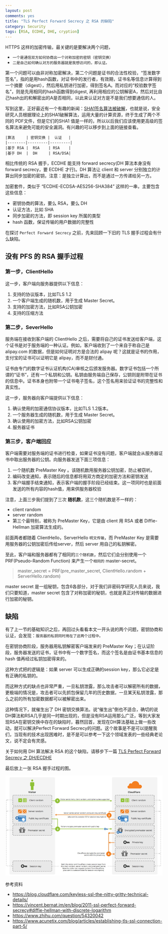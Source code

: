 ```yaml
---
layout: post
comments: yes
title: "TLS Perfect Forward Secrecy 之 RSA 的缺陷"
category: Security 
tags: [RSA, ECDHE, DHE, cryption]
---
```


HTTPS 这样的加密传输，最关键的是要解决两个问题，
- `一个是通信双方如何协商出一个对称加密的密钥（密钥交换）`
- `二是自己如何确认对方的服务器就是我想访问的，即认证。`

第一个问题可以由非对称加密解决，第二个问题是证书的合法性校验，“签发数字签名”，指的是用hash函数，对证书中的发行者，有效期，证书名等信息计算得到一个摘要（digest），然后用私钥进行加密，得到签名A。而对应的“校验数字签名”，则是先用相同的hash函数得到digest, 再利用相应的公钥解密A，然后对比自己hash出的和解密出的A是否相同，以此来认证对方是不是我们想要通信的人。

写到这里，正好最近有一个有趣的新闻：[SHA1签名算法被破解](https://security.googleblog.com/2017/02/announcing-first-sha1-collision.html)，也就是说，安全研究人员根据理论上的SHA1破解算法，运用大量的计算资源，终于生成了两个不同的 PDF文件，但是它们的SHA1 值是一样的，所以以后我们应该使用更高级的签名算法来避免可能的安全漏洞。有兴趣的可以移步到上面的链接查看。

```
|算法     | 密钥交换 |  认证   |
|--------|---------|---------|
|基于 RSA |  RSA    | RSA    |
|基于 DH  |  DH     | RSA/DSA|
```

相比传统的 RSA 握手，ECDHE 能支持 forward secrecy(DH 算法本身没有forward secrecy，要 ECDHE 才行)。DH 算法让 client 和 server 分别独立的计算出同步加密的密钥，注意：是独立计算出，而不是通过一方传递给另一方。

加密套件，类似于 “ECDHE-ECDSA-AES256-SHA384” 这样的一串，主要包含这些信息：

* 密钥协商的算法，要么 RSA，要么 DH
* 认证方法，比如 SHA
* 同步加密的方法，即 session key 所属的类型
* hash 函数，保证传输的用户数据的完整性

在探讨 `Perfect Forward Secrecy` 之前，先来回顾一下旧的 TLS 握手过程会有什么缺陷。

## 没有 PFS 的 RSA 握手过程

### 第一步，ClientHello

这一步，客户端向服务器提供以下信息：

1. 支持的协议版本，比如TLS 1.2
2. 一个客户端生成的随机数，用于生成 Master Secret。
3. 支持的加密方法，比如RSA公钥加密
4. 支持的压缩方法

### 第二步，SeverHello

服务端在接收到客户端的 ClientHello 之后，需要将自己的证书发送给客户端，这个证书是对于服务端的一种认证。例如，客户端收到了一个来自于称自己是 alipay.com 的数据，但是如何证明对方是合法的 alipay 呢？这就是证书的作用，支付宝的证书可以证明它是 alipay，而不是财付通。

证书由专门的数字证书认证机构(CA)审核之后颁发服务器。数字证书包括一个所谓的“证书”，还有一个私钥和公钥。私钥由服务端自己保存，公钥则是附带在证书的信息中。证书本身也附带一个证书电子签名，这个签名用来验证证书的完整性和真实性。

这一步，服务器向客户端提供以下信息：

1. 确认使用的加密通信协议版本，比如TLS 1.2版本。
2. 一个服务器生成的随机数，用于生成 Master Secret。
3. 确认使用的加密方法，比如RSA公钥加密
4. 服务器证书

### 第三步，客户端回应

客户端需要对服务端的证书进行检查，如果证书没有问题，客户端就会从服务器证书中取出服务器的公钥。向服务器发送下面三项信息：

1. 一个随机数 PreMaster Key 。该随机数用服务器公钥加密，防止被窃听。
2. 编码改变通知，表示随后的信息都将用双方商定的加密方法和密钥发送
3. 客户端握手结束通知，表示客户端的握手阶段已经结束。这一项同时也是前面发送的所有内容的hash值，用来供服务器校验

注意，上面三步我们提到了三次 **随机数**，这三个随机数是不一样的：

- client random
- server random
- 第三个最特别，被称为 PreMaster Key，它是由 client 用 RSA 或者 Diffie-Hellman 加密算法生成的。

前面两者都随着 ClientHello，ServerHello `明文传输`，而 PreMaster Key 是需要用服务器的公钥加密后传给server，然后 server 用自己的私钥解密。

至此，客户端和服务器都有了相同的`三个随机数`，然后它们会分别使用一个 PRF(Pseudo-Random Function) 来产生一个`相同的` master-secret。

> master_secret = PRF(pre_master_secret, ClientHello.random + ServerHello.random)

master secret 是一组秘钥，包含6各部分，对于我们非密码学研究人员来说，我们只要知道，master secret 包含了对称加密的秘钥，也就是真正对传输的数据进行加密的秘钥。

## 缺陷

有了上一节的基础知识之后，再回过头看看本文一开头说的两个问题，密钥协商和认证，会发现：`服务器的私钥同时用在了这两个过程中。` 

在密钥协商阶段，服务器用私钥解密客户端发来的 PreMaster Key；在认证阶段，服务器发送的证书，证书中有一个数字签名，而这个签名是由证书基本信息的 hash 值再经过私钥加密得来的。

这种方式把的逻辑是：如果 server 可以生成正确的session key，那么它必定是有正确的私钥的。

而这种方式的缺点也非常严重，一旦私钥泄露，那么攻击者可以解密所有的数据，更极端的情况是，攻击者可以先抓包保留几年的历史数据，一旦某天私钥泄露，那么之前的所有加密数据都可以被解密出来。

这种情况下，就催生出了 DH 密钥交换算法。说“催生出”倒也不适合，确切的说DH算法和RSA几乎是同一时期出现的，但是没有RSA运用那么广泛，等到大家发现RSA在密钥交换中存在的缺陷时，暮然回首，发现在DH算法基础上做一些改动，就可以解决Perfect Forward Secrecy的问题。这个故事是不是可以提醒我们，当现有的技术出现困难时，是不是可以参考一下这个领域发表的一些经典老论文，说不定会有灵感。

关于如何用 DH 算法解决 RSA 的这个缺陷，请移步下一篇 [TLS Perfect Forward Secrecy 之 DH/ECDHE](/2017/03/pfs-ecdhe/)

最后放上一张 RSA 握手过程的图。

![RSA handshake](/image/2017/ssl_handshake_rsa.png)


参考资料
* https://blog.cloudflare.com/keyless-ssl-the-nitty-gritty-technical-details/
* https://vincent.bernat.im/en/blog/2011-ssl-perfect-forward-secrecy#diffie-hellman-with-discrete-logarithm
* https://www.zhihu.com/question/54320042
* https://www.acunetix.com/blog/articles/establishing-tls-ssl-connection-part-5/






